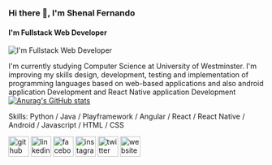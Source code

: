 ### Hi there 👋, I'm Shenal Fernando
#### I'm Fullstack Web Developer
![I'm Fullstack Web Developer](https://arturssmirnovs.github.io/github-profile-readme-generator/images/banner.png)

I'm currently studying Computer Science at University of Westminster. I'm improving my skills design, development, testing
and implementation of programming languages based
on web-based applications and also android application Development and React Native application Development
[![Anurag's GitHub stats](https://github-readme-stats.vercel.app/api?username=coderx31)](https://github.com/anuraghazra/github-readme-stats)

Skills: Python / Java / Playframework / Angular / React / React Native / Android / Javascript / HTML / CSS



[<img src='https://cdn.jsdelivr.net/npm/simple-icons@3.0.1/icons/github.svg' alt='github' height='40'>](https://github.com/coderx31)  [<img src='https://cdn.jsdelivr.net/npm/simple-icons@3.0.1/icons/linkedin.svg' alt='linkedin' height='40'>](https://www.linkedin.com/in/www.linkedin.com/in/shenàl-fernándo-0541a4194/)  [<img src='https://cdn.jsdelivr.net/npm/simple-icons@3.0.1/icons/facebook.svg' alt='facebook' height='40'>](https://www.facebook.com/https://www.facebook.com/shenal.fernando.505)  [<img src='https://cdn.jsdelivr.net/npm/simple-icons@3.0.1/icons/instagram.svg' alt='instagram' height='40'>](https://www.instagram.com/https://www.instagram.com/_coderx_//)  [<img src='https://cdn.jsdelivr.net/npm/simple-icons@3.0.1/icons/twitter.svg' alt='twitter' height='40'>](https://twitter.com/https://twitter.com/ShenlFernndo1)  [<img src='https://cdn.jsdelivr.net/npm/simple-icons@3.0.1/icons/icloud.svg' alt='website' height='40'>](http://shenalfernando.me/)  

